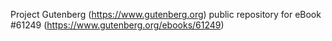 Project Gutenberg (https://www.gutenberg.org) public repository for eBook #61249 (https://www.gutenberg.org/ebooks/61249)
